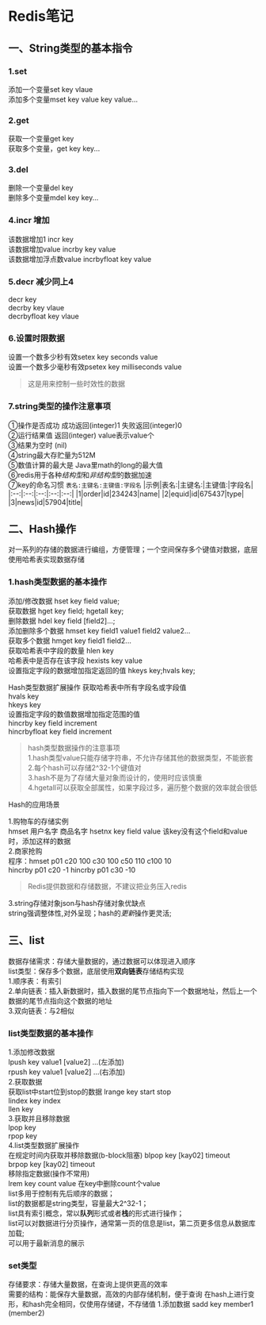 # Redis笔记
## 一、String类型的基本指令
### **1.set**
添加一个变量set key vlaue  
添加多个变量mset key value key value...
### **2.get** 
获取一个变量get key  
获取多个变量，get key key...
### **3.del**
删除一个变量del key  
删除多个变量mdel key key...
### **4.incr 增加** 
该数据增加1 incr key  
该数据增加value incrby key value  
该数据增加浮点数value incrbyfloat key value  
### **5.decr 减少同上4**
decr key  
decrby key vlaue  
decrbyfloat key vlaue 
### **6.设置时限数据**
设置一个数多少秒有效setex key seconds value  
设置一个数多少毫秒有效psetex key milliseconds value
>这是用来控制一些时效性的数据
### **7.string类型的操作注意事项**
①操作是否成功 成功返回(integer)1 失败返回(integer)0  
②运行结果值 返回(integer) value表示value个  
③结果为空时 (nil)  
④string最大存贮量为512M  
⑤数值计算的最大是 Java里math的long的最大值  
⑥redis用于各种*结构型*和*非结构型*的数据加速  
⑦key的命名习惯  `表名:主键名:主键值:字段名` 
|示例|表名:|主键名:|主键值:|字段名|
|:--:|:--:|:--:|:--:|:--:|
|1|order|id|234243|name|
|2|equid|id|675437|type|
|3|news|id|57904|title|
## 二、Hash操作
对一系列的存储的数据进行编组，方便管理；一个空间保存多个键值对数据，底层使用哈希表实现数据存储
### 1.hash类型数据的基本操作
添加/修改数据 hset key field value;  
获取数据 hget key field; hgetall key;  
删除数据 hdel key field [field2]...;  
添加删除多个数据 hmset key field1 value1 field2 value2...   
获取多个数据 hmget key field1 field2...  
获取哈希表中字段的数量 hlen key  
哈希表中是否存在该字段 hexists key value  
设置指定字段的数据增加指定返回的值 hkeys key;hvals key;

Hash类型数据扩展操作
获取哈希表中所有字段名或字段值  
hvals key  
hkeys key  
设置指定字段的数值数据增加指定范围的值  
hincrby key field increment  
hincrbyfloat key field increment  
>hash类型数据操作的注意事项  
>1.hash类型value只能存储字符串，不允许存储其他的数据类型，不能嵌套  
>2.每个hash可以存储2^32-1个键值对  
>3.hash不是为了存储大量对象而设计的，使用时应该慎重  
>4.hgetall可以获取全部属性，如果字段过多，遍历整个数据的效率就会很低

Hash的应用场景  

1.购物车的存储实例  
hmset 用户名字 商品名字 
hsetnx key field value 该key没有这个field和value时，添加这样的数据  
2.商家抢购  
程序：hmset p01 c20 100 c30 100 c50 110 c100 10  
     hincrby p01 c20 -1
     hincrby p01 c30 -10
>Redis提供数据和存储数据，不建议把业务压入redis

3.string存储对象json与hash存储对象优缺点  
string强调整体性,对外呈现；hash的*更新*操作更灵活;
## 三、list
数据存储需求：存储大量数据的，通过数据可以体现进入顺序  
list类型：保存多个数据，底层使用**双向链表**存储结构实现  
1.顺序表：有索引  
2.单向链表：插入新数据时，插入数据的尾节点指向下一个数据地址，然后上一个数据的尾节点指向这个数据的地址  
3.双向链表：与2相似   
### list类型数据的基本操作
1.添加修改数据  
lpush key value1 [value2] ...(左添加)  
rpush key value1 [value2] ...(右添加)  
2.获取数据  
获取list中start位到stop的数据 lrange key start stop  
lindex key index  
llen key  
3.获取并且移除数据  
lpop key  
rpop key  
4.list类型数据扩展操作  
在规定时间内获取并移除数据(b-block阻塞)
blpop key [kay02] timeout  
brpop key [kay02] timeout  
移除指定数据(操作不常用)  
lrem key count value 在key中删除count个value  
list多用于控制有先后顺序的数据；  
list的数据都是string类型，容量最大2^32-1；  
list具有索引概念，常以**队列**形式或者**栈**的形式进行操作；  
list可以对数据进行分页操作，通常第一页的信息是list，第二页更多信息从数据库加载;  
可以用于最新消息的展示
### set类型
存储要求：存储大量数据，在查询上提供更高的效率  
需要的结构：能保存大量数据，高效的内部存储机制，便于查询
在hash上进行变形，和hash完全相同，仅使用存储键，不存储值
1.添加数据 sadd key member1 (member2)

